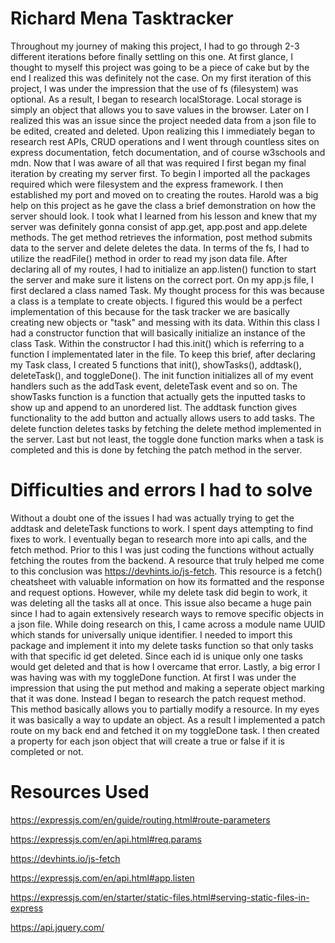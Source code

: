 # Richard Mena Tasktracker

Throughout my journey of making this project, I had to go through 2-3 different iterations before finally settling on this one.
At first glance, I thought to myself this project was going to be a piece of cake but by the end I realized this was definitely not the case.
On my first iteration of this project, I was under the impression that the use of fs (filesystem) was optional. As a result, I began to research localStorage. Local storage is simply an object that allows you to save values in the browser. Later on I realized this was an issue
since the project needed data from a json file to be edited, created and deleted. Upon realizing this I immediately began to research rest APIs, CRUD operations and I went through countless sites on express documentation, fetch documentation, and of course w3schools and mdn.
Now that I was aware of all that was required I first began my final iteration by creating my server first. To begin I imported all the packages required which were filesystem and the express framework. I then established my port and moved on to creating the routes. Harold was a big help on this project as he gave the class a brief demonstration on how the server should look. I took what I learned from his lesson and knew that my server was definitely gonna consist of app.get, app.post and app.delete methods. The get method retrieves the information, post method submits data to the server and delete deletes the data. In terms of the fs, I had to utilize the readFile() method in order to read my json data file. After declaring all of my routes, I had to initialize an app.listen() function to start the server and make sure it listens on the correct port.
On my app.js file, I first declared a class named Task. My thought process for this was because a class is a template to create objects. I figured this would be a perfect implementation of this because for the task tracker we are basically creating new objects or "task" and messing with its data. Within this class I had a constructor function that will basically initialize an instance of the class Task. Within the constructor I had this.init() which is referring to a function I implementated later in the file. To keep this brief, after declaring my Task class, I created 5 functions that init(), showTasks(), addtask(), deleteTask(), and toggleDone(). The init function initializes all of my event handlers such as the addTask event, deleteTask event and so on. The showTasks function is a function that actually gets the inputted tasks to show up and append to an unordered list. The addtask function gives functionality to the add button and actually allows users to add tasks. The delete function deletes tasks by fetching the delete method implemented in the server. Last but not least, the toggle done function marks when a task is completed and this is done by fetching the patch method in the server.

# Difficulties and errors I had to solve

Without a doubt one of the issues I had was actually trying to get the addtask and deleteTask functions to work. I spent days attempting to find fixes to work. I eventually began to research more into api calls, and the fetch method. Prior to this I was just coding the functions without actually fetching the routes from the backend. A resource that truly helped me come to this conclusion was https://devhints.io/js-fetch. This resource is a fetch() cheatsheet with valuable information on how its formatted and the response and request options. However, while my delete task did begin to work, it was deleting all the tasks all at once. This issue also became a huge pain since I had to again extensively research ways to remove specific objects in a json file. While doing research on this, I came across a module name UUID which stands for universally unique identifier. I needed to import this package and implement it into my delete tasks function so that only tasks with that specific id get deleted. Since each id is unique only one tasks would get deleted and that is how I overcame that error. Lastly, a big error I was having was with my toggleDone function. At first I was under the impression that using the put method and making a seperate object marking that it was done. Instead I began to research the patch request method. This method basically allows you to partially modify a resource. In my eyes it was basically a way to update an object. As a result I implemented a patch route on my back end and fetched it on my toggleDone task. I then created a property for each json object that will create a true or false if it is completed or not.

# Resources Used

https://expressjs.com/en/guide/routing.html#route-parameters

https://expressjs.com/en/api.html#req.params

https://devhints.io/js-fetch

https://expressjs.com/en/api.html#app.listen

https://expressjs.com/en/starter/static-files.html#serving-static-files-in-express

https://api.jquery.com/

